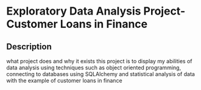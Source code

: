 # Exploratory Data Analysis Project-Customer Loans in Finance
## Description
what project does and why it exists 
this project is to display my abilities of data analysis using techniques such as object oriented programming, connecting to databases using SQLAlchemy and statistical analysis of data with the example of customer loans in finance 